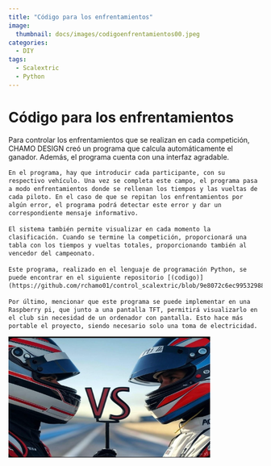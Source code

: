 ```yaml
---
title: "Código para los enfrentamientos"
image: 
  thumbnail: docs/images/codigoenfrentamientos00.jpeg
categories:
  - DIY
tags:
  - Scalextric
  - Python
---
```




# Código para los enfrentamientos

  Para controlar los enfrentamientos que se realizan en cada competición, CHAMO DESIGN creó un programa que calcula automáticamente el ganador. Además, el programa cuenta con una interfaz agradable.

	En el programa, hay que introducir cada participante, con su respectivo vehículo. Una vez se completa este campo, el programa pasa a modo enfrentamientos donde se rellenan los tiempos y las vueltas de cada piloto. En el caso de que se repitan los enfrentamientos por algún error, el programa podrá detectar este error y dar un correspondiente mensaje informativo.

	El sistema también permite visualizar en cada momento la clasificación. Cuando se termine la competición, proporcionará una tabla con los tiempos y vueltas totales, proporcionando también al vencedor del campeonato.

	Este programa, realizado en el lenguaje de programación Python, se puede encontrar en el siguiente repositorio [(codigo)](https://github.com/rchamo01/control_scalextric/blob/9e8072c6ec99532988b6dd865ec7aa7ea6a69e32/scalextric_final.py).

	Por último, mencionar que este programa se puede implementar en una Raspberry pi, que junto a una pantalla TFT, permitirá visualizarlo en el club sin necesidad de un ordenador con pantalla. Esto hace más portable el proyecto, siendo necesario solo una toma de electricidad.

 <img src="../docs/images/codigoenfrentamientos00.jpeg" width="400" height="240">


